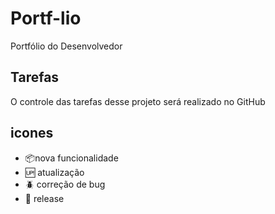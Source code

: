 # Portf-lio
Portfólio do Desenvolvedor

## Tarefas
O controle das tarefas desse projeto será realizado no GitHub

## icones

- :package:nova funcionalidade </br>
- :up: atualização </br>
- :beetle: correção de bug</br>
- :checkered_flag: release</br>
